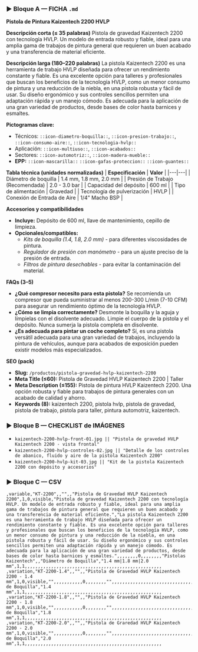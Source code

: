 ### ▶ Bloque A — FICHA `.md`
**Pistola de Pintura Kaizentech 2200 HVLP**

**Descripción corta (≤ 35 palabras)**
Pistola de gravedad Kaizentech 2200 con tecnología HVLP. Un modelo de entrada robusto y fiable, ideal para una amplia gama de trabajos de pintura general que requieren un buen acabado y una transferencia de material eficiente.

**Descripción larga (180–220 palabras)**
La pistola Kaizentech 2200 es una herramienta de trabajo HVLP diseñada para ofrecer un rendimiento constante y fiable. Es una excelente opción para talleres y profesionales que buscan los beneficios de la tecnología HVLP, como un menor consumo de pintura y una reducción de la niebla, en una pistola robusta y fácil de usar. Su diseño ergonómico y sus controles sencillos permiten una adaptación rápida y un manejo cómodo. Es adecuada para la aplicación de una gran variedad de productos, desde bases de color hasta barnices y esmaltes.

**Pictogramas clave:**
- Técnicos: `::icon-diametro-boquilla::`, `::icon-presion-trabajo::`, `::icon-consumo-aire::`, `::icon-tecnologia-hvlp::`
- Aplicación: `::icon-multiuso::`, `::icon-acabados::`
- Sectores: `::icon-automotriz::`, `::icon-madera-mueble::`
- **EPP:** `::icon-mascarilla::` `::icon-gafas-proteccion::` `::icon-guantes::`

**Tabla técnica (unidades normalizadas)**
| **Especificación** | **Valor** |
|---|---|
| Diámetro de boquilla | 1.4 mm, 1.8 mm, 2.0 mm |
| Presión de Trabajo (Recomendada) | 2.0 - 3.0 bar |
| Capacidad del depósito | 600 ml |
| Tipo de alimentación | Gravedad |
| Tecnología de pulverización | HVLP |
| Conexión de Entrada de Aire | 1/4" Macho BSP |

**Accesorios y compatibilidades**
- **Incluye:** Depósito de 600 ml, llave de mantenimiento, cepillo de limpieza.
- **Opcionales/compatibles:**
  - *Kits de boquilla (1.4, 1.8, 2.0 mm)* - para diferentes viscosidades de pintura.
  - *Regulador de presión con manómetro* - para un ajuste preciso de la presión de entrada.
  - *Filtros de pintura desechables* - para evitar la contaminación del material.

**FAQs (3–5)**
- **¿Qué compresor necesito para esta pistola?** Se recomienda un compresor que pueda suministrar al menos 200-300 L/min (7-10 CFM) para asegurar un rendimiento óptimo de la tecnología HVLP.
- **¿Cómo se limpia correctamente?** Desmonte la boquilla y la aguja y límpielas con el disolvente adecuado. Limpie el cuerpo de la pistola y el depósito. Nunca sumerja la pistola completa en disolvente.
- **¿Es adecuada para pintar un coche completo?** Sí, es una pistola versátil adecuada para una gran variedad de trabajos, incluyendo la pintura de vehículos, aunque para acabados de exposición pueden existir modelos más especializados.

**SEO (pack)**
- **Slug:** `/productos/pistola-gravedad-hvlp-kaizentech-2200`
- **Meta Title (≤60):** Pistola de Gravedad HVLP Kaizentech 2200 | Taller
- **Meta Description (≤155):** Pistola de pintura HVLP Kaizentech 2200. Una opción robusta y fiable para trabajos de pintura generales con un acabado de calidad y ahorro.
- **Keywords (8):** kaizentech 2200, pistola hvlp, pistola de gravedad, pistola de trabajo, pistola para taller, pintura automotriz, kaizentech.

### ▶ Bloque B — CHECKLIST de IMÁGENES
- `kaizentech-2200-hvlp-front-01.jpg || "Pistola de gravedad HVLP Kaizentech 2200 - vista frontal"`
- `kaizentech-2200-hvlp-controles-02.jpg || "Detalle de los controles de abanico, fluido y aire de la pistola Kaizentech 2200"`
- `kaizentech-2200-hvlp-kit-03.jpg || "Kit de la pistola Kaizentech 2200 con depósito y accesorios"`

### ▶ Bloque C — CSV
```csv
,variable,"KT-2200",,"",,"Pistola de Gravedad HVLP Kaizentech 2200",1,0,visible,"Pistola de gravedad Kaizentech 2200 con tecnología HVLP. Un modelo de entrada robusto y fiable, ideal para una amplia gama de trabajos de pintura general que requieren un buen acabado y una transferencia de material eficiente.","La pistola Kaizentech 2200 es una herramienta de trabajo HVLP diseñada para ofrecer un rendimiento constante y fiable. Es una excelente opción para talleres y profesionales que buscan los beneficios de la tecnología HVLP, como un menor consumo de pintura y una reducción de la niebla, en una pistola robusta y fácil de usar. Su diseño ergonómico y sus controles sencillos permiten una adaptación rápida y un manejo cómodo. Es adecuada para la aplicación de una gran variedad de productos, desde bases de color hasta barnices y esmaltes.",,,,,,,,0,,,,,,,,"Pistolas Kaizentech",,"Diámetro de Boquilla","1.4 mm|1.8 mm|2.0 mm",1,1,,,,,,,,,,,,,,,,,,,,,,,,,,,,,,,,,,,,,,,,,,,,,,,,,,,,
,variation,"KT-2200-1.4",,"",,"Pistola de Gravedad HVLP Kaizentech 2200 - 1.4 mm",1,0,visible,"",,,,,,,,,,,0,,,,,,,,"",,,,,,,,,,,,,,,,,,,,,,,,,,,,,,,,,,,,,,,,,,,,,,,,,,"Diámetro de Boquilla","1.4 mm",1,1,,,,,,,,,,,,,,,,,,,,,,,,,,,,,,,,,,,,,,,,,,,,,,,,,,,,
,variation,"KT-2200-1.8",,"",,"Pistola de Gravedad HVLP Kaizentech 2200 - 1.8 mm",1,0,visible,"",,,,,,,,,,,0,,,,,,,,"",,,,,,,,,,,,,,,,,,,,,,,,,,,,,,,,,,,,,,,,,,,,,,,,,,"Diámetro de Boquilla","1.8 mm",1,1,,,,,,,,,,,,,,,,,,,,,,,,,,,,,,,,,,,,,,,,,,,,,,,,,,,,
,variation,"KT-2200-2.0",,"",,"Pistola de Graredad HVLP Kaizentech 2200 - 2.0 mm",1,0,visible,"",,,,,,,,,,,0,,,,,,,,"",,,,,,,,,,,,,,,,,,,,,,,,,,,,,,,,,,,,,,,,,,,,,,,,,,"Diámetro de Boquilla","2.0 mm",1,1,,,,,,,,,,,,,,,,,,,,,,,,,,,,,,,,,,,,,,,,,,,,,,,,,,,,
```